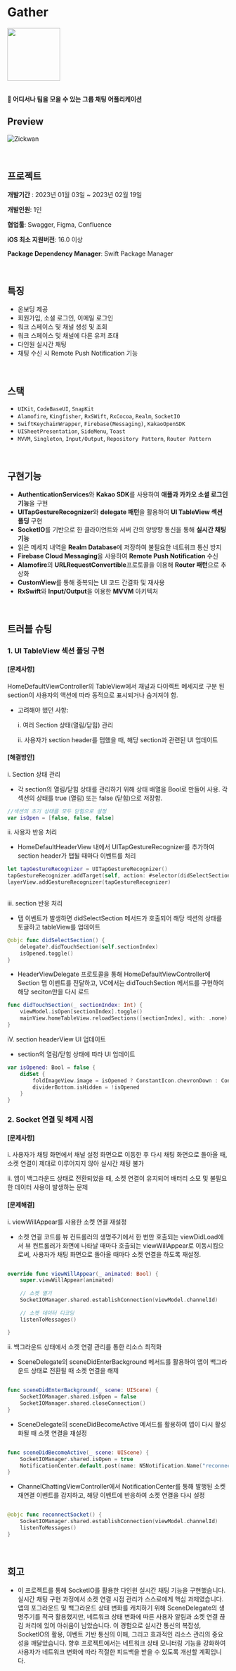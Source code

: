# Gather

<img width="120" height="120" src="https://github.com/989ksy/Gather/assets/122261047/0be8047d-5ef0-43d6-add3-39be23eb12d2">

</br>
</br>

**💬 어디서나 팀을 모을 수 있는 그룹 채팅 어플리케이션**


## Preview

![Zickwan](https://github.com/989ksy/Gather/assets/122261047/d3bd0325-f2ae-45e9-8aa9-12621d74ed9f)


</br>

## 프로젝트

**개발기간** : 2023년 01월 03일 ~ 2023년 02월 19일

**개발인원**: 1인

**협업툴**: Swagger, Figma, Confluence

**iOS 최소 지원버전**: 16.0 이상

**Package Dependency Manager**: Swift Package Manager


</br>

## 특징

- 온보딩 제공
- 회원가입, 소셜 로그인, 이메일 로그인 
- 워크 스페이스 및 채널 생성 및 조회
- 워크 스페이스 및 채널에 다른 유저 초대
- 다인원 실시간 채팅
- 채팅 수신 시 Remote Push Notification 기능

</br>

## 스택

- `UIKit`, `CodeBaseUI`, `SnapKit`
- `Alamofire`, `Kingfisher`, `RxSWift`, `RxCocoa`, `Realm`, `SocketIO`
- `SwiftKeychainWrapper`, `Firebase(Messaging)`, `KakaoOpenSDK`
- `UISheetPresentation`, `SideMenu`, `Toast`
- `MVVM`, `Singleton`, `Input/Output`, `Repository Pattern`, `Router Pattern`

</br>

## 구현기능

- **AuthenticationServices**와 **Kakao SDK**를 사용하여 **애플과 카카오 소셜 로그인 기능**을 구현
- **UITapGestureRecognizer**와 **delegate 패턴**을 활용하여 **UI TableView 섹션 폴딩** 구현
- **SocketIO**를 기반으로 한 클라이언트와 서버 간의 양방향 통신을 통해 **실시간 채팅 기능**
- 읽은 메세지 내역을 **Realm Database**에 저장하여 불필요한 네트워크 통신 방지
- **Firebase Cloud Messaging**을 사용하여 **Remote Push Notification** 수신
- **Alamofire**의 **URLRequestConvertible**프로토콜을 이용해 **Router 패턴**으로 추상화
- **CustomView**를 통해 중복되는 UI 코드 간결화 및 재사용
- **RxSwift**와 **Input/Output**을 이용한 **MVVM** 아키텍처


</br>

 ## 트러블 슈팅

### 1. UI TableView 섹션 폴딩 구현

#### [문제사항]

HomeDefaultViewController의 TableView에서 채널과 다이렉트 메세지로 구분 된 section이 사용자의 액션에 따라 동적으로 표시되거나 숨겨져야 함.

- 고려해야 했던 사항:

  i. 여러 Section 상태(열림/닫힘) 관리

  ii. 사용자가 section header를 탭했을 때, 해당 section과 관련된 UI 업데이트


#### [해결방안]

i. Section 상태 관리

- 각 section의 열림/닫힘 상태를 관리하기 위해 상태 배열을 Bool로 만들어 사용. 각 섹션의 상태를 true (열림) 또는 false (닫힘)으로 저장함.

``` swift
//섹션의 초기 상태를 모두 닫힘으로 설정
var isOpen = [false, false, false]        
```

ii. 사용자 반응 처리
- HomeDefaultHeaderView 내에서 UITapGestureRecognizer를 추가하여 section header가 탭될 때마다 이벤트를 처리

``` swift
let tapGestureRecognizer = UITapGestureRecognizer()
tapGestureRecognizer.addTarget(self, action: #selector(didSelectSection))
layerView.addGestureRecognizer(tapGestureRecognizer)
            
```

iii. section 반응 처리
- 탭 이벤트가 발생하면 didSelectSection 메서드가 호출되어 해당 섹션의 상태를 토글하고 tableView를 업데이트

``` swift
@objc func didSelectSection() {
    delegate?.didTouchSection(self.sectionIndex)
    isOpened.toggle()
}

```

- HeaderViewDelegate 프로토콜을 통해 HomeDefaultViewController에 Section 탭 이벤트를 전달하고, VC에서는 didTouchSection 메서드를 구현하여 해당 seciton만을 다시 로드
  
``` swift
func didTouchSection(_ sectionIndex: Int) {
    viewModel.isOpen[sectionIndex].toggle()
    mainView.homeTableView.reloadSections([sectionIndex], with: .none)
}

```

iV. section headerView UI 업데이트

- section의 열림/닫힘 상태에 따라 UI 업데이트

``` swift
var isOpened: Bool = false {
    didSet {
        foldImageView.image = isOpened ? ConstantIcon.chevronDown : ConstantIcon.chevronUp
        dividerBottom.isHidden = !isOpened
    }
}

```
 

### 2. Socket 연결 및 해제 시점

#### [문제사항]

i. 사용자가 채팅 화면에서 채널 설정 화면으로 이동한 후 다시 채팅 화면으로 돌아올 때, 소켓 연결이 제대로 이루어지지 않아 실시간 채팅 불가

ii. 앱이 백그라운드 상태로 전환되었을 때, 소켓 연결이 유지되어 배터리 소모 및 불필요한 데이터 사용이 발생하는 문제

#### [문제해결]

i. viewWillAppear를 사용한 소켓 연결 재설정

- 소켓 연결 코드를 뷰 컨트롤러의 생명주기에서 한 번만 호출되는 viewDidLoad에서 뷰 컨트롤러가 화면에 나타날 때마다 호출되는 viewWillAppear로 이동시킴으로써, 사용자가 채팅 화면으로 돌아올 때마다 소켓 연결을 하도록 재설정.

``` swift

override func viewWillAppear(_ animated: Bool) {
    super.viewWillAppear(animated)
    
    // 소켓 열기
    SocketIOManager.shared.establishConnection(viewModel.channelId)
    
    // 소켓 데이터 디코딩
    listenToMessages()
    
}

```

ii. 백그라운드 상태에서 소켓 연결 관리를 통한 리소스 최적화

- SceneDelegate의 sceneDidEnterBackground 메서드를 활용하여 앱이 백그라운드 상태로 전환될 때 소켓 연결을 해제

``` swift

func sceneDidEnterBackground(_ scene: UIScene) {
    SocketIOManager.shared.isOpen = false
    SocketIOManager.shared.closeConnection()
}

```

- SceneDelegate의 sceneDidBecomeActive 메서드를 활용하여 앱이 다시 활성화될 때 소켓 연결을 재설정

``` swift

func sceneDidBecomeActive(_ scene: UIScene) {
    SocketIOManager.shared.isOpen = true
    NotificationCenter.default.post(name: NSNotification.Name("reconnectSocket"), object: nil)
}


```

- ChannelChattingViewController에서 NotificationCenter를 통해 발행된 소켓 재연결 이벤트를 감지하고, 해당 이벤트에 반응하여 소켓 연결을 다시 설정

``` swift

@objc func reconnectSocket() {
    SocketIOManager.shared.establishConnection(viewModel.channelId)
    listenToMessages()
}

```


 </br>

 ## 회고

* 이 프로젝트를 통해 SocketIO를 활용한 다인원 실시간 채팅 기능을 구현했습니다. 실시간 채팅 구현 과정에서 소켓 연결 시점 관리가 스스로에게 핵심 과제였습니다. 앱의 포그라운드 및 백그라운드 상태 변화를 캐치하기 위해 SceneDelegate의 생명주기를 적극 활용했지만, 네트워크 상태 변화에 따른 사용자 알림과 소켓 연결 끊김 처리에 있어 아쉬움이 남았습니다. 이 경험으로 실시간 통신의 복잡성, SocketIO의 활용, 이벤트 기반 통신의 이해, 그리고 효과적인 리소스 관리의 중요성을 깨달았습니다. 향후 프로젝트에서는 네트워크 상태 모니터링 기능을 강화하여 사용자가 네트워크 변화에 따라 적절한 피드백을 받을 수 있도록 개선할 계획입니다.
